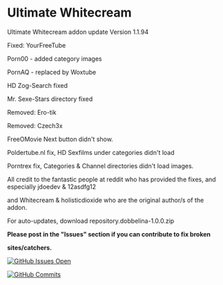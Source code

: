 # Ultimate Whitecream
Ultimate Whitecream addon update	Version 1.1.94

Fixed: YourFreeTube

Porn00 - added category images

PornAQ - replaced by Woxtube

HD Zog-Search fixed

Mr. Sexe-Stars directory fixed

Removed: Ero-tik

Removed: Czech3x

FreeOMovie Next button didn't show.

Poldertube.nl fix, HD Sexfilms under categories didn't load

Porntrex fix, Categories & Channel directories didn't load images.


All credit to the fantastic people at reddit who has provided the fixes, and especially jdoedev & 12asdfg12


and Whitecream & holisticdioxide who are the original author/s of the addon.

For auto-updates, download repository.dobbelina-1.0.0.zip

**Please post in the "Issues" section if you can contribute to fix broken**

**sites/catchers.**

[![GitHub Issues Open](https://github-basic-badges.herokuapp.com/issues/dobbelina/repository.dobbelina.svg)]()

[![GitHub Commits](https://github-basic-badges.herokuapp.com/commits/dobbelina/repository.dobbelina.svg)]()
